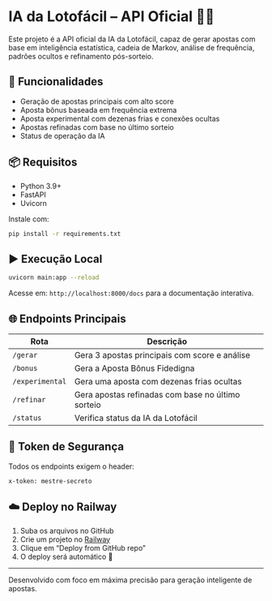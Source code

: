 # IA da Lotofácil – API Oficial 🤖🎯

Este projeto é a API oficial da IA da Lotofácil, capaz de gerar apostas com base em inteligência estatística, cadeia de Markov, análise de frequência, padrões ocultos e refinamento pós-sorteio.

## 🚀 Funcionalidades

- Geração de apostas principais com alto score
- Aposta bônus baseada em frequência extrema
- Aposta experimental com dezenas frias e conexões ocultas
- Apostas refinadas com base no último sorteio
- Status de operação da IA

## 📦 Requisitos

- Python 3.9+
- FastAPI
- Uvicorn

Instale com:

```bash
pip install -r requirements.txt
```

## ▶️ Execução Local

```bash
uvicorn main:app --reload
```

Acesse em: `http://localhost:8000/docs` para a documentação interativa.

## 🌐 Endpoints Principais

| Rota         | Descrição                                      |
|--------------|-----------------------------------------------|
| `/gerar`     | Gera 3 apostas principais com score e análise |
| `/bonus`     | Gera a Aposta Bônus Fidedigna                 |
| `/experimental` | Gera uma aposta com dezenas frias ocultas |
| `/refinar`   | Gera apostas refinadas com base no último sorteio |
| `/status`    | Verifica status da IA da Lotofácil            |

## 🔐 Token de Segurança

Todos os endpoints exigem o header:
```
x-token: mestre-secreto
```

## ☁️ Deploy no Railway

1. Suba os arquivos no GitHub
2. Crie um projeto no [Railway](https://railway.app)
3. Clique em “Deploy from GitHub repo”
4. O deploy será automático 🎉

---

Desenvolvido com foco em máxima precisão para geração inteligente de apostas.  
